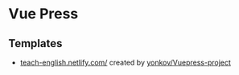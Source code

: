 # Vue Press

## Templates
- [teach-english.netlify.com/](teach-english.netlify.com/) 
created by [yonkov/Vuepress-project](https://github.com/yonkov/Vuepress-project)